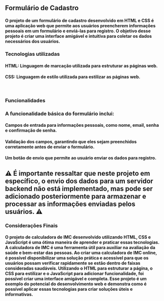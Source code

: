 ## Formulário de Cadastro

#### O projeto de um formulário de cadastro desenvolvido em HTML e CSS é uma aplicação web que permite aos usuários preencherem informações pessoais em um formulário e enviá-las para registro. O objetivo desse projeto é criar uma interface amigável e intuitiva para coletar os dados necessários dos usuários.


### Tecnologias utilizadas

#### HTML: Linguagem de marcação utilizada para estruturar as páginas web.

#### CSS: Linguagem de estilo utilizada para estilizar as páginas web.
<br>

### Funcionalidades
### A funcionalidade básica do formulário inclui:

#### Campos de entrada para informações pessoais, como nome, email, senha e confirmação de senha.<br>
#### Validação dos campos, garantindo que eles sejam preenchidos corretamente antes de enviar o formulário.<br>
#### Um botão de envio que permite ao usuário enviar os dados para registro.<br>
 ## ⚠️  É importante ressaltar que neste projeto em específico, o envio dos dados para um servidor backend não está implementado, mas pode ser adicionado posteriormente para armazenar e processar as informações enviadas pelos usuários. ⚠️

### Considerações Finais

#### O projeto de calculadora de IMC desenvolvido utilizando HTML, CSS e JavaScript é uma ótima maneira de aprender e praticar essas tecnologias. A calculadora de IMC é uma ferramenta útil para auxiliar na avaliação da saúde e bem-estar das pessoas. Ao criar uma calculadora de IMC online, é possível disponibilizar uma solução prática e acessível para que os usuários possam verificar rapidamente se estão dentro de faixas consideradas saudáveis. Utilizando o HTML para estruturar a página, o CSS para estilizar e o JavaScript para adicionar funcionalidade, foi possível criar uma interface amigável e completa. Esse projeto é um exemplo do potencial do desenvolvimento web e demonstra como é possível aplicar essas tecnologias para criar soluções úteis e informativas.
